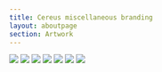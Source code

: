 ```yaml
---
title: Cereus miscellaneous branding
layout: aboutpage
section: Artwork
---
```


![](https://codeberg.org/cereus-linux/artwork/raw/branch/main/pics-web-page/slider/cereus-main.png)
![](https://codeberg.org/cereus-linux/artwork/raw/branch/main/pics-web-page/slider/no-bloatware.png)
![](https://codeberg.org/cereus-linux/artwork/raw/branch/main/pics-web-page/slider/principle.png)
![](https://codeberg.org/cereus-linux/artwork/raw/branch/main/pics-web-page/slider/runit.png)
![](https://codeberg.org/cereus-linux/artwork/raw/branch/main/pics-web-page/slider/software.png)
![](https://codeberg.org/cereus-linux/artwork/raw/branch/main/pics-web-page/slider/sysd.png)
![](https://codeberg.org/cereus-linux/artwork/raw/branch/main/pics-web-page/slider/void-based.png)